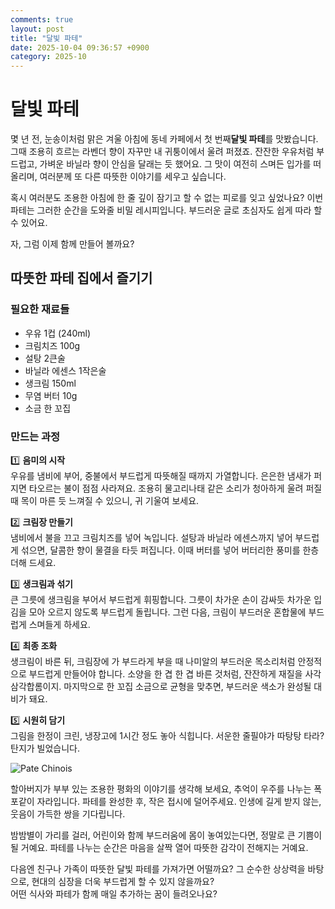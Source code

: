 ```yaml
---
comments: true
layout: post
title: "달빛 파테"
date: 2025-10-04 09:36:57 +0900
category: 2025-10
---
```


# 달빛 파테

몇 년 전, 눈송이처럼 맑은 겨울 아침에 동네 카페에서 첫 번째**달빛 파테**를 맛봤습니다. 그때 조용히 흐르는 라벤더 향이 자꾸만 내 귀퉁이에서 울려 퍼졌죠. 잔잔한 우유처럼 부드럽고, 가벼운 바닐라 향이 안심을 달래는 듯 했어요. 그 맛이 여전히 스며든 입가를 떠올리며, 여러분께 또 다른 따뜻한 이야기를 세우고 싶습니다.

혹시 여러분도 조용한 아침에 한 줄 깊이 잠기고 할 수 없는 피로를 잊고 싶었나요? 이번 파테는 그러한 순간을 도와줄 비밀 레시피입니다. 부드러운 글로 초심자도 쉽게 따라 할 수 있어요.

자, 그럼 이제 함께 만들어 볼까요?

## 따뜻한 파테 집에서 즐기기

### 필요한 재료들

- 우유 1컵 (240ml)  
- 크림치즈 100g  
- 설탕 2큰술  
- 바닐라 에센스 1작은술  
- 생크림 150ml  
- 무염 버터 10g  
- 소금 한 꼬집  

### 만드는 과정

1️⃣ **음미의 시작**  
우유를 냄비에 부어, 중불에서 부드럽게 따뜻해질 때까지 가열합니다. 은은한 냄새가 퍼지면 타오르는 불이 점점 사라져요. 조용히 물고리나태 같은 소리가 청아하게 울려 퍼질 때 목이 마른 듯 느껴질 수 있으니, 귀 기울여 보세요.

2️⃣ **크림장 만들기**  
냄비에서 불을 끄고 크림치즈를 넣어 녹입니다. 설탕과 바닐라 에센스까지 넣어 부드럽게 섞으면, 달콤한 향이 물결을 타듯 퍼집니다. 이때 버터를 넣어 버터리한 풍미를 한층 더해 드세요.

3️⃣ **생크림과 섞기**  
큰 그릇에 생크림을 부어서 부드럽게 휘핑합니다. 그릇이 차가운 손이 감싸듯 차가운 입김을 모아 오르지 않도록 부드럽게 돌립니다. 그런 다음, 크림이 부드러운 혼합물에 부드럽게 스며들게 하세요.

4️⃣ **최종 조화**  
생크림이 바른 뒤, 크림장에 가 부드라게 부을 때 나미알의 부드러운 목소리처럼 안정적으로 부드럽게 만들어야 합니다. 소양을 한 겹 한 겹 바른 것처럼, 잔잔하게 재질을 사각삼각합롬이지. 마지막으로 한 꼬집 소금으로 균형을 맞추면, 부드러운 색소가 완성될 대비가 돼요.

5️⃣ **시원히 담기**  
그림을 한정이 크린, 냉장고에 1시간 정도 놓아 식힙니다. 서운한 줄필야가 따탕탕 타라? 탄지가 빌었습니다.

![Pate Chinois](https://www.themealdb.com/images/media/meals/yyrrxr1511816289.jpg)

할아버지가 부부 있는 조용한 평화의 이야기를 생각해 보세요, 추억이 우주를 나누는 폭포같이 자라입니다. 파테를 완성한 후, 작은 접시에 덜어주세요. 인생에 길게 받지 않는, 웃음이 가득한 쌍을 기다립니다.

밤밤별이 가리를 걸러, 어린이와 함께 부드러움에 몸이 놓여있는다면, 정말로 큰 기쁨이 될 거예요. 파테를 나누는 순간은 마음을 살짝 열어 따뜻한 감각이 전해지는 거예요.

다음엔 친구나 가족이 따뜻한 달빛 파테를 가져가면 어떨까요? 그 순수한 상상력을 바탕으로, 현대의 심장을 더욱 부드럽게 할 수 있지 않을까요? <br>
어떤 식사와 파테가 함께 매일 추가하는 꿈이 들려오나요?